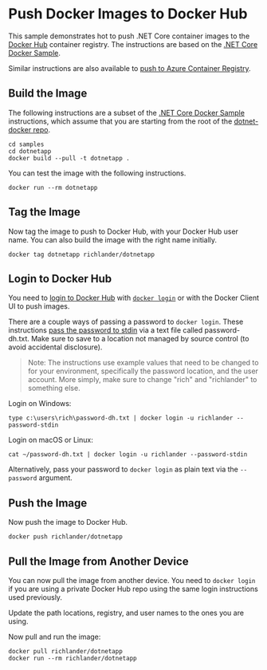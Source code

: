 # Push Docker Images to Docker Hub

This sample demonstrates hot to push .NET Core container images to the [Docker Hub](https://hub.docker.com/) container registry. The instructions are based on the [.NET Core Docker Sample](README.md).

Similar instructions are also available to [push to Azure Container Registry](push-image-to-acr.md).

## Build the Image

The following instructions are a subset of the [.NET Core Docker Sample](dotnetapp/README.md) instructions, which assume that you are starting from the root of the [dotnet-docker repo](https://github.com/dotnet/dotnet-docker).

```console
cd samples
cd dotnetapp
docker build --pull -t dotnetapp .
```

You can test the image with the following instructions.

```console
docker run --rm dotnetapp
```

## Tag the Image

Now tag the image to push to Docker Hub, with your Docker Hub user name. You can also build the image with the right name initially.

```console
docker tag dotnetapp richlander/dotnetapp
```

## Login to Docker Hub

You need to [login to Docker Hub](https://docs.docker.com/docker-hub/accounts/) with [`docker login`](https://docs.docker.com/engine/reference/commandline/login/) or with the Docker Client UI to push images.

There are a couple ways of passing a password to `docker login`. These instructions [pass the password to stdin](https://github.com/docker/cli/pull/218) via a text file called password-dh.txt. Make sure to save to a location not managed by source control (to avoid accidental disclosure).

> Note: The instructions use example values that need to be changed to for your environment, specifically the password location, and the user account. More simply, make sure to change "rich" and "richlander" to something else.

Login on Windows:

```console
type c:\users\rich\password-dh.txt | docker login -u richlander --password-stdin
```

Login on macOS or Linux:

```console
cat ~/password-dh.txt | docker login -u richlander --password-stdin
```

Alternatively, pass your password to `docker login` as plain text via the `--password` argument.

## Push the Image

Now push the image to Docker Hub.

```console
docker push richlander/dotnetapp
```

## Pull the Image from Another Device

You can now pull the image from another device. You need to `docker login` if you are using a private Docker Hub repo using the same login instructions used previously.

Update the path locations, registry, and user names to the ones you are using.

Now pull and run the image:

```console
docker pull richlander/dotnetapp
docker run --rm richlander/dotnetapp
```
